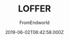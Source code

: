 ---
title: LOFFER
github: https://github.com/FromEndWorld/LOFFER
demo: https://fromendworld.github.io/LOFFER/
author: FromEndworld
ssg:
  - Jekyll
cms:
  - Markdown
date: 2019-06-02T06:42:58.000Z
description: '博客主题 A forkable Jekyll theme with Chinese UI and document '
draft: true
publish_date: '2019-06-02T06:42:58Z'
update_date: '2021-02-28T20:18:49Z'
github_star: 341
github_fork: 395
---